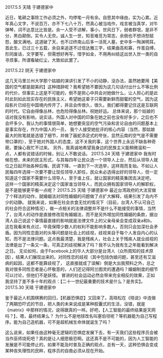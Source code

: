 2017.5.5 天晴 于建德家中

近日，笔耕之事除工作必须之外，均停笔一月有余。自思其中缘由，实为心累。近年真心文字，不说百万，亦不下七八十万，然真心被当戏作，戏言被当真学，对牛弹琴，词不达意比比皆是。余一人受不谅解，事小，世风日下，弱者群氓，是非不分，黑白颠倒，实令人无奈。诚人生一世，知音难觅为常态，余倒也不想诗愁赋怨，酸文满地。这道破了天，也不过终南山后多一活死人墓，史中多一陶渊明耳。首此生，已过三十五载，余自来追逐不过信达雅三字，结果曲高和寡，作茧自缚，形同废话，文字要写，但需想好再写，惜字如金，不用再纠结这出世入世一类的自寻烦事，所谓看破红尘，大致如此罢了。

2017.5.22 阴天 于建德家中

这几天马里兰州大学那个姑娘的演讲引发了不小的动静，没办法，虽然她要用【美国的空气都是甜美的】这种措辞呢？我希望她不要因为这几句话付出什么不等比例的代价，但事实上这是不可能的，倒不是担心中共会对她做什么，让人担心的是此时此刻如此现实存在的民族主义，希望她这辈子只需要新鲜而甜蜜的空气，因为这段影片已经在中国境内传开了，并且会传很久，很久。我们都得要记住这是互联网的时代。它自由得像丛林，也危险得像丛林。祝她好运。
总体来说，那个姑娘的话对我没有影响，说实话，外国人对中国的印象在她之前也没有好多少，之后也不会坏多少。我认为的事情很简单，她想要突显的空气污染和言论自由的问题基本上是事实存在，作为中国人的一员， 我个人接受她批评的核心内容（当然，那姑娘最大的败笔就是选错了细节，并做了画蛇添足式的夸张，显然云南的空气是不需要带口罩的），至于她对外国人的态度，这不关我的事，这个世界上永远不缺各种奇葩，要操心我忙不过来。
另外，我真诚地希望我身边的民族主义能稍微温和一点，人都有说错话的时候，别让人不敢说话。
2017.5.24 天晴 于建德家中
我有时候在想，未来的民主形式，与其每四年让民众选一个领导人上台，然后从领导人就位之日起开始各种后悔，民调下降，一直到下一次选举，这样周而复始。不如让人民每四年选择一次要不要让现任领导人卸任，民众未必选得出好的领导人，但一定知道这个国家不需要什么领导人，至于谁上任，就让国家的精英集团去决定吧，
这样一个国家的精英决定这个国家谁当领导人，而民众拥有国家领导人的解职权，是不是能够更平衡一点呢？
2017.5.25 天晴 于建德家中
最近台湾政府的大法官做了个释法的动作，就婚姻法对同性婚姻的问题做了点扩大解释，结果引发了岛内不少的动静。
就我来说，如果在社会衣食无忧的情况下（目前，台湾人不认可自己的社会符合这种情况），做一点相关的法律调整并不是什么不能接受的事情，当然了，台湾人的动作是直接修改现有婚姻法，而不是另外增加同性婚姻的条款，据台湾人自己说这个事情最直接的影响就是法律文件上的父亲母亲会变成双亲a和b。这在我看来有点过，毕竟保障少数人的权利不能影响多数人，否则只会加深社会矛盾。因为同性恋面对的头等问题是社会上的歧视，歧视来自于每个人发自内心的认知，而不是法律问题。这点我最清楚，我是残疾人，社会上关于残疾人就业歧视的法律是出了一条又一条，可真正的歧视解决了吗？我不认为我有生之年能看到解决之日。
无论如何，由于Facebook上的华人大部分是台湾人（众所周知的技术原因），结果人们展现出来的。对同性恋的歧视（其中包括伪娘问题，甚至还有艾滋病的起因，这都不能算歧视了， 这直接就成了误解）倒是大出我预料之外，总之我对很多同性恋者是心怀敬意的，人们还记得阿兰图灵的遭遇吗？婚姻制度的细节可以讨论，但他们不是妖怪。
冒进的社会运动必然会带来完全相反的效果，正如我坚持了差不多十年的观点：【二十一世纪最重要的技术是什么？是务实】。
2017.5.30 天晴 于建德家中

鉴于最近人机围棋赛的回归，【机器恐惧症】又回来了。高晓松在《晓说》中连做了两期恐吓式的节目，把人类的未来说成是某种胶囊式的生活，没错，就是《matrix》中那样的情况，说得跟真的一样。好吧，【人工智能的最终结果是天网吗？】，嗯，最终结果么？ 为什么不是地球改名叫塞伯坦呢？等机器能为自己写程序。能为自己造机器，可不是超机械生命体就诞生了吗？

这么说来，如果任由这种毫无逻辑的恐惧症发展下去，有一天我们这些程序员会被当作巫师烧死吧？真的是让人细思极恐啊。这还真不是不可能的，因为人工智能的发展是不可能停止的，如果不能及时普及正确的观点，总有一天，这种恐惧会变成某种丧失理性的民粹，程序员的自救必须从现在开始。
